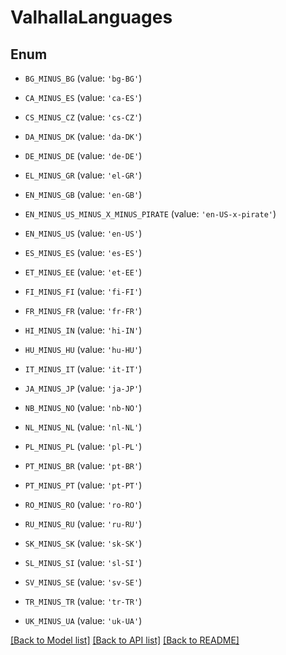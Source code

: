 # ValhallaLanguages


## Enum

* `BG_MINUS_BG` (value: `'bg-BG'`)

* `CA_MINUS_ES` (value: `'ca-ES'`)

* `CS_MINUS_CZ` (value: `'cs-CZ'`)

* `DA_MINUS_DK` (value: `'da-DK'`)

* `DE_MINUS_DE` (value: `'de-DE'`)

* `EL_MINUS_GR` (value: `'el-GR'`)

* `EN_MINUS_GB` (value: `'en-GB'`)

* `EN_MINUS_US_MINUS_X_MINUS_PIRATE` (value: `'en-US-x-pirate'`)

* `EN_MINUS_US` (value: `'en-US'`)

* `ES_MINUS_ES` (value: `'es-ES'`)

* `ET_MINUS_EE` (value: `'et-EE'`)

* `FI_MINUS_FI` (value: `'fi-FI'`)

* `FR_MINUS_FR` (value: `'fr-FR'`)

* `HI_MINUS_IN` (value: `'hi-IN'`)

* `HU_MINUS_HU` (value: `'hu-HU'`)

* `IT_MINUS_IT` (value: `'it-IT'`)

* `JA_MINUS_JP` (value: `'ja-JP'`)

* `NB_MINUS_NO` (value: `'nb-NO'`)

* `NL_MINUS_NL` (value: `'nl-NL'`)

* `PL_MINUS_PL` (value: `'pl-PL'`)

* `PT_MINUS_BR` (value: `'pt-BR'`)

* `PT_MINUS_PT` (value: `'pt-PT'`)

* `RO_MINUS_RO` (value: `'ro-RO'`)

* `RU_MINUS_RU` (value: `'ru-RU'`)

* `SK_MINUS_SK` (value: `'sk-SK'`)

* `SL_MINUS_SI` (value: `'sl-SI'`)

* `SV_MINUS_SE` (value: `'sv-SE'`)

* `TR_MINUS_TR` (value: `'tr-TR'`)

* `UK_MINUS_UA` (value: `'uk-UA'`)

[[Back to Model list]](../README.md#documentation-for-models) [[Back to API list]](../README.md#documentation-for-api-endpoints) [[Back to README]](../README.md)


